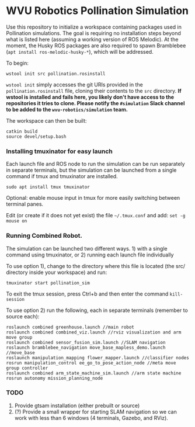 # WVU Robotics Pollination Simulation

Use this repository to initialize a workspace containing packages used in
Pollination simulations. The goal is requiring no installation steps beyond what
is listed here (assuming a working version of ROS Melodic). At the moment,
the Husky ROS packages are also required to spawn Bramblebee
(`apt install ros-melodic-husky-*`), which will be addressed.

To begin:
```shell
wstool init src pollination.rosinstall
```
`wstool init` simply accesses the git URIs provided in the `pollination.rosinstall` file,
cloning their contents to the `src` directory. **If wstool is installed and
fails here, you likely don't have access to the repositories it tries to clone.
Please notify the `#simulation` Slack channel to be added to the
`wvu-robotics/simulation` team.**

The workspace can then be built:
```shell
catkin build
source devel/setup.bash
```

### Installing tmuxinator for easy launch
Each launch file and ROS node to run the simulation can be run separately in separate terminals, but the simulation can be launched from a single command if tmux and tmuxinator are installed.

```shell
sudo apt install tmux tmuxinator
```

Optional: enable mouse input in tmux for more easily switching between terminal panes.

Edit (or create if it does not yet exist) the file `~/.tmux.conf` and add: `set -g mouse on`

### Running Combined Robot.
The simulation can be launched two different ways. 1) with a single command using tmuxinator, or 2) running each launch file individually

To use option 1), change to the directory where this file is located (the src/ directory inside your workspace) and run:

`tmuxinator start pollination_sim`

To exit the tmux session, press Ctrl+b and then enter the command `kill-session`

To use option 2) run the following, each in separate terminals (remember to source each):
```
roslaunch combined greenhouse.launch //main robot
roslaunch combined combined_viz.launch //rviz visualization and arm move group
roslaunch combined sensor_fusion_sim.launch //SLAM navigation
roslaunch bramblebee_navigation move_base_mapless_demo.launch //move_base
roslaunch manipulation_mapping flower_mapper.launch //classifier nodes
rosrun manipulation_control ee_go_to_pose_action_node //meta move group controller 
roslaunch combined arm_state_machine_sim.launch //arm state machine
rosrun autonomy mission_planning_node
```

### TODO
1. Provide gtsam installation (either prebuilt or source)
2. (?) Provide a small wrapper for starting SLAM navigation so we can work with
less than 6 windows (4 terminals, Gazebo, and RViz).
